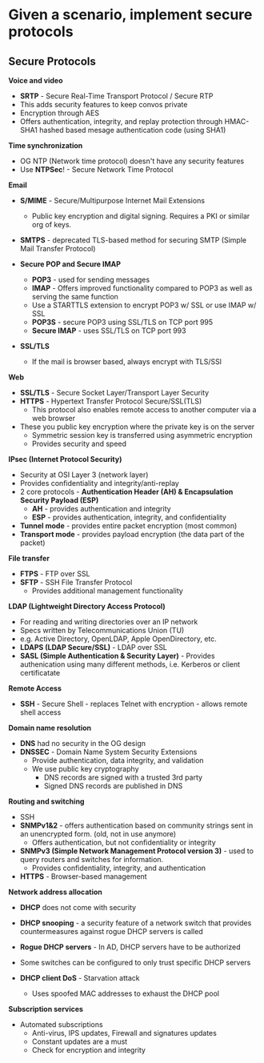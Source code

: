 # Given a scenario, implement secure protocols

## Secure Protocols
 **Voice and video**
 - **SRTP** - Secure Real-Time Transport Protocol / Secure RTP
 - This adds security features to keep convos private
 - Encryption through AES 
 - Offers authentication, integrity, and replay protection through HMAC-SHA1 hashed based mesage authentication code (using SHA1)

**Time synchronization**
- OG NTP (Network time protocol)  doesn't have any security features
- Use **NTPSec**! - Secure Network Time Protocol

**Email**  
- **S/MIME** - Secure/Multipurpose Internet Mail Extensions
   - Public key encryption and digital signing. Requires a PKI or similar org of keys.  

- **SMTPS** - deprecated TLS-based method for securing SMTP (Simple Mail Transfer Protocol)

- **Secure POP and Secure IMAP**
	- **POP3** - used for sending messages
	- **IMAP** - Offers improved functionality compared to POP3 as well as serving the same function
	- Use a STARTTLS extension to encrypt POP3 w/ SSL or use IMAP w/ SSL
	- **POP3S** - secure POP3 using SSL/TLS on TCP port 995
	- **Secure IMAP** - uses SSL/TLS on TCP port 993

- **SSL/TLS**
	- If the mail is browser based, always encrypt with TLS/SSl

**Web**
- **SSL/TLS** - Secure Socket Layer/Transport Layer Security
- **HTTPS** - Hypertext Transfer Protocol Secure/SSL(TLS)
	- This protocol also enables remote access to another computer via a web browser
- These you public key encryption where the private key is on the server
	- Symmetric session key is transferred using asymmetric encryption
	- Provides security and speed


**IPsec (Internet Protocol Security)**
- Security at OSI Layer 3 (network layer)
- Provides confidentiality and integrity/anti-replay
- 2 core protocols - **Authentication Header (AH) & Encapsulation Security Payload (ESP)**
	- **AH** - provides authentication and integrity
	- **ESP** - provides authentication, integrity, and confidentiality
- **Tunnel mode** - provides entire packet encryption (most common)
- **Transport mode** - provides payload encryption (the data part of the packet)

**File transfer**
- **FTPS** - FTP over SSL
- **SFTP** - SSH File Transfer Protocol
	- Provides additional management functionality

**LDAP (Lightweight Directory Access Protocol)**
- For reading and writing directories over an IP network
- Specs written by Telecommunications Union (TU)
- e.g. Active Directory, OpenLDAP, Apple OpenDirectory, etc.
- **LDAPS (LDAP Secure/SSL)** - LDAP over SSL
- **SASL (Simple Authentication & Security Layer)** - Provides authenication using many different methods, i.e. Kerberos or client certificatate

**Remote Access** 
- **SSH** - Secure Shell - replaces Telnet with encryption - allows remote shell access

**Domain name resolution**
- **DNS** had no security in the OG design
- **DNSSEC** - Domain Name System Security Extensions
	- Provide authentication, data integrity, and validation
	- We use public key cryptography 
		- DNS records are signed with a trusted 3rd party
		- Signed DNS records are published in DNS

**Routing and switching**
- SSH
- **SNMPv1&2** - offers authentication based on community strings sent in an unencrypted form. (old, not in use anymore)
	- Offers authentication, but not confidentiality or integrity
- **SNMPv3 (Simple Network Management Protocol version 3)** - used to query routers and switches for information.
	- Provides confidentiality, integrity, and authentication
- **HTTPS** - Browser-based management

**Network address allocation**
- **DHCP** does not come with security
- **DHCP snooping** - a security feature of a network switch that provides countermeasures against rogue DHCP servers is called
- **Rogue DHCP servers** - In AD, DHCP servers have to be authorized

- Some switches can be configured to only trust specific DHCP servers
- **DHCP client DoS** - Starvation attack
	- Uses spoofed MAC addresses to exhaust the DHCP pool

**Subscription services**
- Automated subscriptions
	- Anti-virus, IPS updates, Firewall and signatures updates
	- Constant updates are a must
	- Check for encryption and integrity